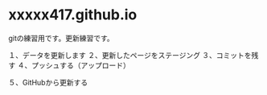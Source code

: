 # xxxxx417.github.io
gitの練習用です。更新練習です。


１、データを更新します
２、更新したページをステージング
３、コミットを残す
４、プッシュする（アップロード）

５、GitHubから更新する
